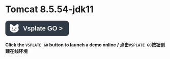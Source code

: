 # Tomcat 8.5.54-jdk11

<a href="https://www.vsplate.com/?docker-compose=https://github.com/vsplate/dcenvs/tomcat/8.5.54-jdk11"><img alt="VSPLATE GO" src="https://raw.githubusercontent.com/vsplate/images/master/vsgo_btn.png" width="200px"></a>

**Click the `VSPLATE GO` button to launch a demo online / 点击`VSPLATE GO`按钮创建在线环境**
